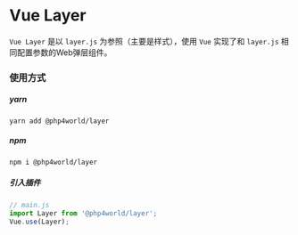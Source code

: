 # Vue Layer

`Vue Layer` 是以 `layer.js` 为参照（主要是样式），使用 `Vue` 实现了和 `layer.js` 相同配置参数的Web弹层组件。

### 使用方式

##### yarn

```nginx
yarn add @php4world/layer
```

##### npm

```nginx
npm i @php4world/layer
```

##### 引入插件

```javascript
// main.js
import Layer from '@php4world/layer';
Vue.use(Layer);
```
